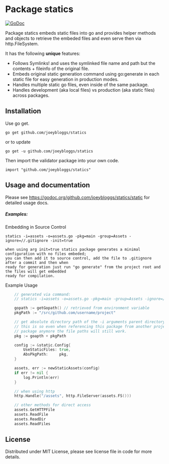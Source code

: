 Package statics
===============

[![GoDoc](https://godoc.org/github.com/joeybloggs/statics/static?status.svg)](https://godoc.org/github.com/joeybloggs/statics/static)

Package statics embeds static files into go and provides helper methods and objects to retrieve the embeded files and even serve then via http.FileSystem.

It has the following **unique** features:

-   Follows Symlinks! and uses the symlinked file name and path but the contents + fileinfo of the original file.
-   Embeds original static generation command using go:generate in each static file for easy generation in production modes.
-   Handles multiple static go files, even inside of the same package.
-   Handles development (aka local files) vs production (aka static files) across packages.

Installation
------------

Use go get.

	go get github.com/joeybloggs/statics

or to update

	go get -u github.com/joeybloggs/statics

Then import the validator package into your own code.

	import "github.com/joeybloggs/statics"

Usage and documentation
------

Please see https://godoc.org/github.com/joeybloggs/statics/static for detailed usage docs.

##### Examples:

Embedding in Source Control

	statics -i=assets -o=assets.go -pkg=main -group=Assets -ignore=//.gitignore -init=true

	when using arg init=true statics package generates a minimal configuration with no files embeded;
	you can then add it to source control, add the file to .gitignore after a commit and then when 
	ready for generation just run "go generate" from the project root and the files will get embedded 
	ready for compilation.

Example Usage
```go
	// generated via command: 
	// statics -i=assets -o=assets.go -pkg=main -group=Assets -ignore=//.gitignore

	gopath := getGopath() // retrieved from environment variable
	pkgPath := "/src/github.com/username/project"

	// get absolute directory path of the -i arguments parent directory, used when UseStaticFiles=false
	// this is so even when referencing this package from another project and your PWD is not for this 
	// package anymore the file paths will still work.
	pkg := goapth + pkgPath

	config := &static.Config{
		UseStaticFiles: true,
		AbsPkgPath:     pkg,
	}

	assets, err := newStaticAssets(config)
	if err != nil {
		log.Println(err)
	}

	// when using http
	http.Handle("/assets", http.FileServer(assets.FS()))

	// other methods for direct access
	assets.GetHTTPFile
	assets.ReadFile
	assets.ReadDir
	assets.ReadFiles
```

License
------
Distributed under MIT License, please see license file in code for more details.